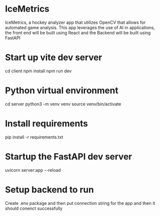 # IceMetrics

IceMetrics, a hockey analyzer app that utilizes OpenCV that allows for automated game analysis. This app leverages the use of AI in applications, the front end will be built using React and the Backend will be built using FastAPI

# Start up vite dev server

cd client
npm install
npm run dev

# Python virtual environment

cd server
python3 -m venv venv
source venv/bin/activate

# Install requirements

pip install -r requirements.txt

# Startup the FastAPI dev server

uvicorn server:app --reload

# Setup backend to run

Create .env package and then put connection string for the app and then it should conenct successfully